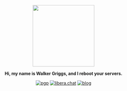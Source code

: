 
<div align="center">
<img height="200" src="https://user-images.githubusercontent.com/12417470/147179570-08d65420-2866-467e-a37a-e14fb44d4f57.png">

**Hi, my name is Walker Griggs, and I reboot your servers.**

[![pgp](https://img.shields.io/badge/pgp-3F59872EBAFDD222-FCECD6)](https://github.com/walkergriggs.gpg)
[![libera.chat](https://img.shields.io/badge/libera.chat-__rubik-FCECD6)](https://libera.chat)
[![blog](https://img.shields.io/badge/blog-walkergriggs.com-FCECD6)](https://blog.walkergriggs.com)
  
</div>
